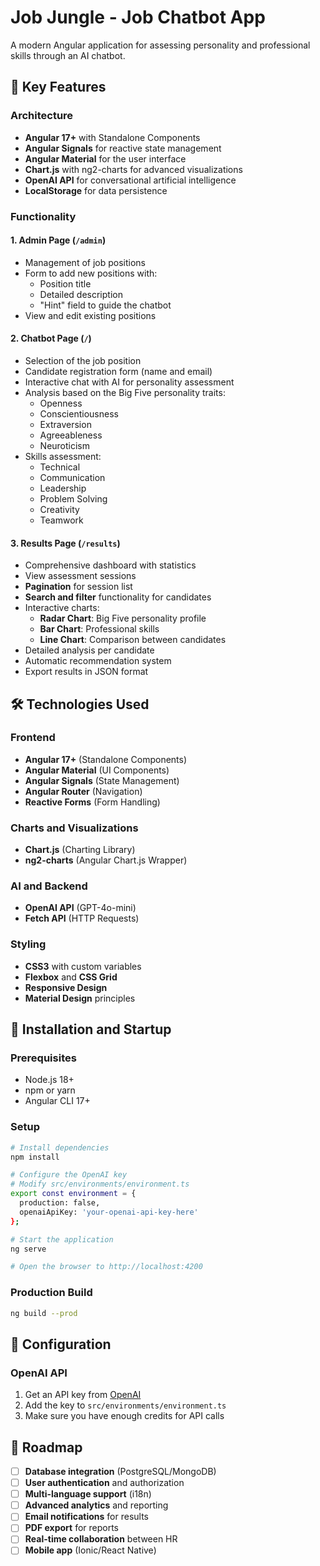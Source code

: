 # Job Jungle - Job Chatbot App

A modern Angular application for assessing personality and professional skills through an AI chatbot.

## 🚀 Key Features

### Architecture
- **Angular 17+** with Standalone Components
- **Angular Signals** for reactive state management
- **Angular Material** for the user interface
- **Chart.js** with ng2-charts for advanced visualizations
- **OpenAI API** for conversational artificial intelligence
- **LocalStorage** for data persistence

### Functionality

#### 1. **Admin Page** (`/admin`)
- Management of job positions
- Form to add new positions with:
  - Position title
  - Detailed description
  - "Hint" field to guide the chatbot
- View and edit existing positions

#### 2. **Chatbot Page** (`/`)
- Selection of the job position
- Candidate registration form (name and email)
- Interactive chat with AI for personality assessment
- Analysis based on the Big Five personality traits:
  - Openness
  - Conscientiousness
  - Extraversion
  - Agreeableness
  - Neuroticism
- Skills assessment:
  - Technical
  - Communication
  - Leadership
  - Problem Solving
  - Creativity
  - Teamwork

#### 3. **Results Page** (`/results`)
- Comprehensive dashboard with statistics
- View assessment sessions
- **Pagination** for session list
- **Search and filter** functionality for candidates
- Interactive charts:
  - **Radar Chart**: Big Five personality profile
  - **Bar Chart**: Professional skills
  - **Line Chart**: Comparison between candidates
- Detailed analysis per candidate
- Automatic recommendation system
- Export results in JSON format

## 🛠️ Technologies Used

### Frontend
- **Angular 17+** (Standalone Components)
- **Angular Material** (UI Components)
- **Angular Signals** (State Management)
- **Angular Router** (Navigation)
- **Reactive Forms** (Form Handling)

### Charts and Visualizations
- **Chart.js** (Charting Library)
- **ng2-charts** (Angular Chart.js Wrapper)

### AI and Backend
- **OpenAI API** (GPT-4o-mini)
- **Fetch API** (HTTP Requests)

### Styling
- **CSS3** with custom variables
- **Flexbox** and **CSS Grid**
- **Responsive Design**
- **Material Design** principles

## 🚀 Installation and Startup

### Prerequisites
- Node.js 18+
- npm or yarn
- Angular CLI 17+

### Setup
```bash
# Install dependencies
npm install

# Configure the OpenAI key
# Modify src/environments/environment.ts
export const environment = {
  production: false,
  openaiApiKey: 'your-openai-api-key-here'
};

# Start the application
ng serve

# Open the browser to http://localhost:4200
```

### Production Build
```bash
ng build --prod
```

## 🔧 Configuration

### OpenAI API
1. Get an API key from [OpenAI](https://platform.openai.com/)
2. Add the key to `src/environments/environment.ts`
3. Make sure you have enough credits for API calls

## 🔄 Roadmap

- [ ] **Database integration** (PostgreSQL/MongoDB)
- [ ] **User authentication** and authorization
- [ ] **Multi-language support** (i18n)
- [ ] **Advanced analytics** and reporting
- [ ] **Email notifications** for results
- [ ] **PDF export** for reports
- [ ] **Real-time collaboration** between HR
- [ ] **Mobile app** (Ionic/React Native)
